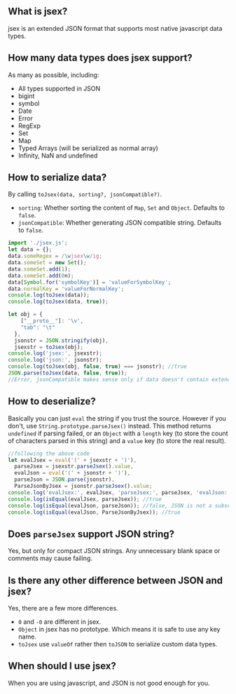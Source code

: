 ## What is jsex?
jsex is an extended JSON format that supports most native javascript data types.


## How many data types does jsex support?
As many as possible, including:
* All types supported in JSON
* bigint
* symbol
* Date
* Error
* RegExp
* Set
* Map
* Typed Arrays (will be serialized as normal array)
* Infinity, NaN and undefined


## How to serialize data?
By calling `toJsex(data, sorting?, jsonCompatible?)`.
* `sorting`: Whether sorting the content of `Map`, `Set` and `Object`. Defaults to `false`.
* `jsonCompatible`: Whether generating JSON compatible string. Defaults to `false`.
```javascript
import './jsex.js';
let data = {};
data.someRegex = /\wjsex\w/ig;
data.someSet = new Set();
data.someSet.add(1);
data.someSet.add(0n);
data[Symbol.for('symbolKey')] = 'valueForSymbolKey';
data.normalKey = 'valueForNormalKey';
console.log(toJsex(data));
console.log(toJsex(data, true));

let obj = {
    ["__proto__"]: '\v',
    "tab": "\t"
  },
  jsonstr = JSON.stringify(obj),
  jsexstr = toJsex(obj);
console.log('jsex:', jsexstr);
console.log('json:', jsonstr);
console.log(toJsex(obj, false, true) === jsonstr); //true
JSON.parse(toJsex(data, false, true));
//Error, jsonCompatible makes sense only if data doesn't contain extended types.
```


## How to deserialize?
Basically you can just `eval` the string if you trust the source. However if you don't, use `String.prototype.parseJsex()` instead. This method returns `undefined` if parsing failed, or an `Object` with a `length` key (to store the count of characters parsed in this string) and a `value` key (to store the real result).
```javascript
//following the above code
let evalJsex = eval('(' + jsexstr + ')'),
  parseJsex = jsexstr.parseJsex().value,
  evalJson = eval('(' + jsonstr + ')'),
  parseJson = JSON.parse(jsonstr),
  ParseJsonByJsex = jsonstr.parseJsex().value;
console.log('evalJsex:', evalJsex, 'parseJsex:', parseJsex, 'evalJson:', evalJson, 'parseJson:', parseJson, 'ParseJsonByJsex:', ParseJsonByJsex);
console.log(isEqual(evalJsex, parseJsex)); //true
console.log(isEqual(evalJson, parseJson)); //false, JSON is not a subset of javascript
console.log(isEqual(evalJson, ParseJsonByJsex)); //true
```


## Does `parseJsex` support JSON string?
Yes, but only for compact JSON strings. Any unnecessary blank space or comments may cause failing.


## Is there any other difference between JSON and jsex?
Yes, there are a few more differences.
* `0` and `-0` are different in jsex.
* `Object` in jsex has no prototype. Which means it is safe to use any key name.
* `toJsex` use `valueOf` rather then `toJSON` to serialize custom data types.


## When should I use jsex?
When you are using javascript, and JSON is not good enough for you.